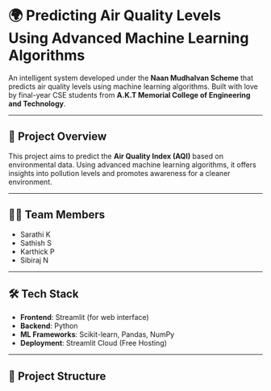 # 🌍 Predicting Air Quality Levels Using Advanced Machine Learning Algorithms

An intelligent system developed under the **Naan Mudhalvan Scheme** that predicts air quality levels using machine learning algorithms. Built with love by final-year CSE students from **A.K.T Memorial College of Engineering and Technology**.

---

## 📌 Project Overview

This project aims to predict the **Air Quality Index (AQI)** based on environmental data. Using advanced machine learning algorithms, it offers insights into pollution levels and promotes awareness for a cleaner environment.

---

## 👨‍💻 Team Members

- Sarathi K 
- Sathish S  
- Karthick P  
- Sibiraj N  

---

## 🛠️ Tech Stack

- **Frontend**: Streamlit (for web interface)
- **Backend**: Python
- **ML Frameworks**: Scikit-learn, Pandas, NumPy
- **Deployment**: Streamlit Cloud (Free Hosting)

---

## 📂 Project Structure

